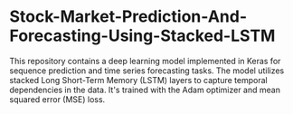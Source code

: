 # Stock-Market-Prediction-And-Forecasting-Using-Stacked-LSTM
This repository contains a deep learning model implemented in Keras for sequence prediction and time series forecasting tasks. The model utilizes stacked Long Short-Term Memory (LSTM) layers to capture temporal dependencies in the data. It's trained with the Adam optimizer and mean squared error (MSE) loss.
